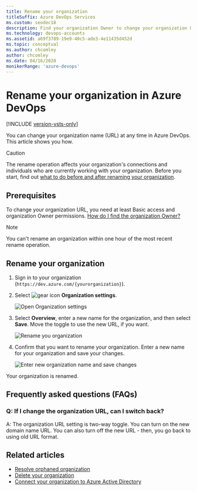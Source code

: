 ```yaml
---
title: Rename your organization
titleSuffix: Azure DevOps Services
ms.custom: seodec18
description: Find your organization Owner to change your organization URL or provide a new name. What to do before and after renaming your organization.
ms.technology: devops-accounts
ms.assetid: a69f3789-19e9-40c5-ade3-4e11435d452d
ms.topic: conceptual
ms.author: chcomley
author: chcomley
ms.date: 04/16/2020
monikerRange: 'azure-devops'
---
```


# Rename your organization in Azure DevOps

[!INCLUDE [version-vsts-only](../../includes/version-vsts-only.md)]

You can change your organization name (URL) at any time in Azure DevOps. This article shows you how.

> [!Caution]
> The rename operation affects your organization's connections and individuals who are currently working with your organization. Before you start, find out [what to do before and after renaming your organization](https://support.microsoft.com/kb/2793597).

## Prerequisites

To change your organization URL, you need at least Basic access and organization Owner permissions.
[How do I find the organization Owner?](../security/lookup-organization-owner-admin.md)

> [!NOTE]
> You can't rename an organization within one hour of the most recent rename operation.

## Rename your organization

1.  Sign in to your organization (`https://dev.azure.com/{yourorganization}`).

2.  Select ![gear icon](../../media/icons/gear-icon.png) **Organization settings**.

    ![Open Organization settings](../../media/settings/open-admin-settings-vert.png)

3.  Select **Overview**, enter a new name for the organization, and then select **Save**. Move the toggle to use the new URL, if you want.

    ![Rename you organization](media/rename-vso-organization/rename-organization-new.png)

4.  Confirm that you want to rename your organization. Enter a new name for your organization and save your changes.

    ![Enter new organization name and save changes](media/rename-vso-organization/vsoconfirmorganizationrename.png)

Your organization is renamed.

## Frequently asked questions (FAQs)

### Q: If I change the organization URL, can I switch back?

A: The organization URL setting is two-way toggle. You can turn on the new domain name URL. You can also turn off the new URL - then, you go back to using old URL format.

## Related articles

- [Resolve orphaned organization](resolve-orphaned-organization.md)
- [Delete your organization](delete-your-organization.md)
- [Connect your organization to Azure Active Directory](connect-organization-to-azure-ad.md)

